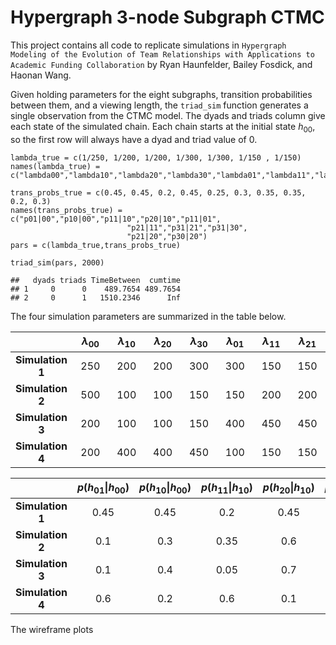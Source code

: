 Hypergraph 3-node Subgraph CTMC
===============================

This project contains all code to replicate simulations in
`Hypergraph Modeling of the Evolution of Team Relationships with Applications to Academic Funding Collaboration`
by Ryan Haunfelder, Bailey Fosdick, and Haonan Wang.

Given holding parameters for the eight subgraphs, transition
probabilities between them, and a viewing length, the `triad_sim`
function generates a single observation from the CTMC model. The dyads
and triads column give each state of the simulated chain. Each chain
starts at the initial state *h*<sub>00</sub>, so the first row will
always have a dyad and triad value of 0.

    lambda_true = c(1/250, 1/200, 1/200, 1/300, 1/300, 1/150 , 1/150)
    names(lambda_true) = c("lambda00","lambda10","lambda20","lambda30","lambda01","lambda11","lambda21")

    trans_probs_true = c(0.45, 0.45, 0.2, 0.45, 0.25, 0.3, 0.35, 0.35, 0.2, 0.3)
    names(trans_probs_true) = c("p01|00","p10|00","p11|10","p20|10","p11|01",
                              "p21|11","p31|21","p31|30",
                              "p21|20","p30|20")
    pars = c(lambda_true,trans_probs_true)

    triad_sim(pars, 2000)

    ##   dyads triads TimeBetween  cumtime
    ## 1     0      0    489.7654 489.7654
    ## 2     0      1   1510.2346      Inf

The four simulation parameters are summarized in the table below.

<table>
<colgroup>
<col width="13%" />
<col width="12%" />
<col width="12%" />
<col width="12%" />
<col width="12%" />
<col width="12%" />
<col width="12%" />
<col width="12%" />
</colgroup>
<thead>
<tr class="header">
<th align="center"> </th>
<th align="center"><span class="math inline"><em>λ</em><sub>00</sub></span></th>
<th align="center"><span class="math inline"><em>λ</em><sub>10</sub></span></th>
<th align="center"><span class="math inline"><em>λ</em><sub>20</sub></span></th>
<th align="center"><span class="math inline"><em>λ</em><sub>30</sub></span></th>
<th align="center"><span class="math inline"><em>λ</em><sub>01</sub></span></th>
<th align="center"><span class="math inline"><em>λ</em><sub>11</sub></span></th>
<th align="center"><span class="math inline"><em>λ</em><sub>21</sub></span></th>
</tr>
</thead>
<tbody>
<tr class="odd">
<td align="center"><strong>Simulation 1</strong></td>
<td align="center">250</td>
<td align="center">200</td>
<td align="center">200</td>
<td align="center">300</td>
<td align="center">300</td>
<td align="center">150</td>
<td align="center">150</td>
</tr>
<tr class="even">
<td align="center"><strong>Simulation 2</strong></td>
<td align="center">500</td>
<td align="center">100</td>
<td align="center">100</td>
<td align="center">150</td>
<td align="center">150</td>
<td align="center">200</td>
<td align="center">200</td>
</tr>
<tr class="odd">
<td align="center"><strong>Simulation 3</strong></td>
<td align="center">200</td>
<td align="center">100</td>
<td align="center">100</td>
<td align="center">150</td>
<td align="center">400</td>
<td align="center">450</td>
<td align="center">450</td>
</tr>
<tr class="even">
<td align="center"><strong>Simulation 4</strong></td>
<td align="center">200</td>
<td align="center">400</td>
<td align="center">400</td>
<td align="center">450</td>
<td align="center">100</td>
<td align="center">150</td>
<td align="center">150</td>
</tr>
</tbody>
</table>

<table>
<colgroup>
<col width="8%" />
<col width="9%" />
<col width="9%" />
<col width="9%" />
<col width="9%" />
<col width="9%" />
<col width="9%" />
<col width="9%" />
<col width="9%" />
<col width="9%" />
<col width="9%" />
</colgroup>
<thead>
<tr class="header">
<th align="center"> </th>
<th align="center"><span class="math inline"><em>p</em>(<em>h</em><sub>01</sub>|<em>h</em><sub>00</sub>)</span></th>
<th align="center"><span class="math inline"><em>p</em>(<em>h</em><sub>10</sub>|<em>h</em><sub>00</sub>)</span></th>
<th align="center"><span class="math inline"><em>p</em>(<em>h</em><sub>11</sub>|<em>h</em><sub>10</sub>)</span></th>
<th align="center"><span class="math inline"><em>p</em>(<em>h</em><sub>20</sub>|<em>h</em><sub>10</sub>)</span></th>
<th align="center"><span class="math inline"><em>p</em>(<em>h</em><sub>11</sub>|<em>h</em><sub>01</sub>)</span></th>
<th align="center"><span class="math inline"><em>p</em>(<em>h</em><sub>21</sub>|<em>h</em><sub>11</sub>)</span></th>
<th align="center"><span class="math inline"><em>p</em>(<em>h</em><sub>31</sub>|<em>h</em><sub>21</sub>)</span></th>
<th align="center"><span class="math inline"><em>p</em>(<em>h</em><sub>31</sub>|<em>h</em><sub>30</sub>)</span></th>
<th align="center"><span class="math inline"><em>p</em>(<em>h</em><sub>21</sub>|<em>h</em><sub>20</sub>)</span></th>
<th align="center"><span class="math inline"><em>p</em>(<em>h</em><sub>30</sub>|<em>h</em><sub>20</sub>)</span></th>
</tr>
</thead>
<tbody>
<tr class="odd">
<td align="center"><strong>Simulation 1</strong></td>
<td align="center">0.45</td>
<td align="center">0.45</td>
<td align="center">0.2</td>
<td align="center">0.45</td>
<td align="center">0.25</td>
<td align="center">0.3</td>
<td align="center">0.35</td>
<td align="center">0.35</td>
<td align="center">0.2</td>
<td align="center">0.3</td>
</tr>
<tr class="even">
<td align="center"><strong>Simulation 2</strong></td>
<td align="center">0.1</td>
<td align="center">0.3</td>
<td align="center">0.35</td>
<td align="center">0.6</td>
<td align="center">0.9</td>
<td align="center">0.9</td>
<td align="center">0.8</td>
<td align="center">0.8</td>
<td align="center">0.25</td>
<td align="center">0.65</td>
</tr>
<tr class="odd">
<td align="center"><strong>Simulation 3</strong></td>
<td align="center">0.1</td>
<td align="center">0.4</td>
<td align="center">0.05</td>
<td align="center">0.7</td>
<td align="center">0.5</td>
<td align="center">0.5</td>
<td align="center">0.5</td>
<td align="center">0.8</td>
<td align="center">0.05</td>
<td align="center">0.75</td>
</tr>
<tr class="even">
<td align="center"><strong>Simulation 4</strong></td>
<td align="center">0.6</td>
<td align="center">0.2</td>
<td align="center">0.6</td>
<td align="center">0.1</td>
<td align="center">0.7</td>
<td align="center">0.7</td>
<td align="center">0.7</td>
<td align="center">0.6</td>
<td align="center">0.5</td>
<td align="center">0.4</td>
</tr>
</tbody>
</table>

The wireframe plots
